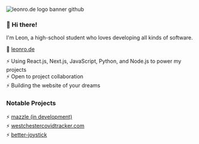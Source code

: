 

![leonro.de logo banner github](https://i.imgur.com/lcZOkRW.png)
### 👋 Hi there!

I'm Leon, a high-school student who loves developing all kinds of software.

🔎 [leonro.de](https://leonro.de)

⚡ Using React.js, Next.js, JavaScript, Python, and Node.js to power my projects <br />
⚡ Open to project collaboration <br />
⚡ Building the website of your dreams <br />

### Notable Projects 
⚡ [mazzle (in development)](https://mazzle.vercel.app) <br />
⚡ [westchestercovidtracker.com](https://westchestercovidtracker.com) <br />
⚡ [better-joystick](https://github.com/leonrode/better-joystick) <br />
